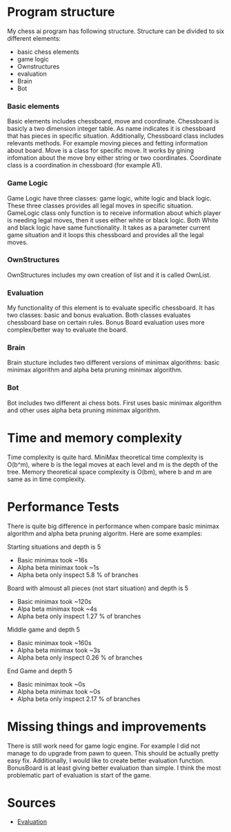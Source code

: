 # Program structure
My chess ai program has following structure. Structure can be divided to six different elements: 
* basic chess elements
* game logic
* Ownstructures
* evaluation
* Brain
* Bot

### Basic elements
Basic elements includes chessboard, move and coordinate. Chessboard is basicly a two dimension integer table. As name indicates it is chessboard that has pieces in specific situation. Additionally, Chessboard class includes relevants methods. For example moving pieces and fetting information about board. Move is a class for specific move. It works by gining infomation about the move bny either string or two coordinates. Coordinate class is a coordination in chessboard (for example A1).

### Game Logic
Game Logic have three classes: game logic, white logic and black logic. These three classes provides all legal moves in specific situation. GameLogic class only function is to receive information about which player is needing legal moves, then it uses either white or black logic. Both White and black logic have same functionality. It takes as a parameter current game situation and it loops this chessboard and provides all the legal moves. 

### OwnStructures
OwnStructures includes my own creation of list and it is called OwnList. 

### Evaluation
My functionality of this element is to evaluate specific chessboard. It has two classes: basic and bonus evaluation. Both classes evaluates chessboard base on certain rules. Bonus Board evaluation uses more complex/better way to evaluate the board.

### Brain
Brain stucture includes two different versions of minimax algorithms: basic minimax algorithm and alpha beta pruning minimax algorithm.

### Bot
Bot includes two different ai chess bots. First uses basic minimax algorithm and other uses alpha beta pruning minimax algorithm.

# Time and memory complexity

Time complexity is quite hard. MiniMax theoretical time complexity is O(b^m), where b is the legal moves at each level and m is the depth of the tree. Memory theoretical space complexity is O(bm), where b and m are same as in time complexity.

# Performance Tests
There is quite big difference in performance when compare basic minimax algorithm and alpha beta pruning algoritm. Here are some examples:

Starting situations and depth is 5
* Basic minimax took ~16s
* Alpha beta minimax took ~1s
* Alpha beta only inspect 5.8 % of branches

Board with almoust all pieces (not start situation) and depth is 5
* Basic minimax took ~120s
* Alpa beta minimax took ~4s
* Alpha beta only inspect 1.27 % of branches

Middle game and depth 5
* Basic minimax took ~160s
* Alpha beta minimax took ~3s
* Alpha beta only inspect 0.26 % of branches

End Game and depth 5
* Basic minimax took ~0s
* Alpha beta minimax took ~0s
* Alpha beta only inspect 2.17 % of branches

# Missing things and improvements
There is still work need for game logic engine. For example I did not manage to do upgrade from pawn to queen. This should be actually pretty easy fix. Additionally, I would like to create better evaluation function. BonusBoard is at least giving better evaluation than simple. I think the most problematic part of evaluation is start of the game.

# Sources
* [Evaluation](https://www.chessprogramming.org/Simplified_Evaluation_Function)
